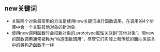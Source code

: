## new关键词

- 关联两个对象最常用的方法是使用new关键词进行函数调用，在调用的4个步骤中会一个关联其他对象的新对象
- 使用new调用函数时会把新对象的.prototype属性关联到“其他对象”。带new的函数调用通常被称为“构造函数调用”，尽管它们实际上和传统的面向类语言中的类构造函数不一样
